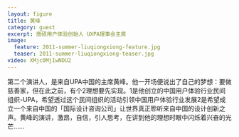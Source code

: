 ```yaml
---
layout: figure
title: 黄峰
category: guest
excerpt: 唐硕用户体验创始人 UXPA理事会主席
image:
  feature: 2011-summer-liuqiongxiong-feature.jpg
  teaser: 2011-summer-liuqiongxiong-teaser.jpg
video: XMjc0MjIwNDU2
---
```


第二个演讲人，是来自UPA中国的主席黄峰。他一开场便说出了自己的梦想：要做慈善家，但在此之前，有个2理想要先实现。1是他创立的中国用户体验行业民间组织-UPA，希望透过这个民间组织的活动引领中国用户体验行业发展2是希望成立一个来自中国的「国际设计咨询公司」让世界真正聆听来自中国的设计创新之声。黄峰的演讲，激昂，自信，引人思考，在讲到他的理想时眼中闪烁着兴奋的光芒……